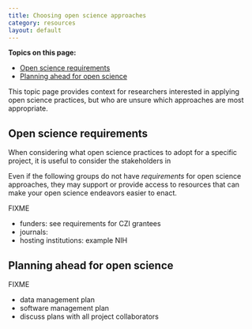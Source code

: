 ```yaml
---
title: Choosing open science approaches
category: resources
layout: default
---
```


**Topics on this page:**
- [Open science requirements](#open-science-requirements)
- [Planning ahead for open science](#planning-ahead-for-open-science)

This topic page provides context for researchers interested in applying open science practices,
but who are unsure which approaches are most appropriate.

## Open science requirements

When considering what open science practices to adopt for a specific project,
it is useful to consider the stakeholders in 

Even if the following groups do not have *requirements*
for open science approaches,
they may support or provide access to resources that can make your open science endeavors easier to enact.

FIXME

- funders: see requirements for CZI grantees
- journals: 
- hosting institutions: example NIH

## Planning ahead for open science

FIXME

- data management plan
- software management plan
- discuss plans with all project collaborators

